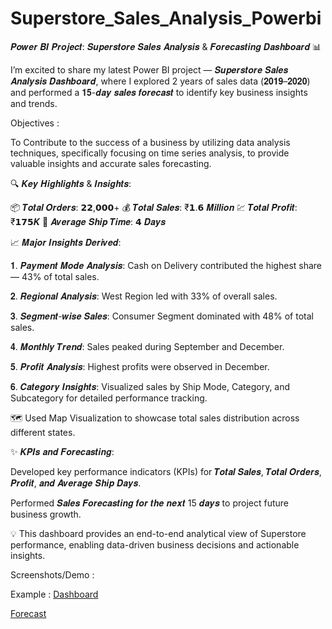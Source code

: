 # Superstore_Sales_Analysis_Powerbi

 𝑷𝒐𝒘𝒆𝒓 𝑩𝑰 𝑷𝒓𝒐𝒋𝒆𝒄𝒕: 𝑺𝒖𝒑𝒆𝒓𝒔𝒕𝒐𝒓𝒆 𝑺𝒂𝒍𝒆𝒔 𝑨𝒏𝒂𝒍𝒚𝒔𝒊𝒔 & 𝑭𝒐𝒓𝒆𝒄𝒂𝒔𝒕𝒊𝒏𝒈 𝑫𝒂𝒔𝒉𝒃𝒐𝒂𝒓𝒅 📊

I’m excited to share my latest Power BI project — 𝑺𝒖𝒑𝒆𝒓𝒔𝒕𝒐𝒓𝒆 𝑺𝒂𝒍𝒆𝒔 𝑨𝒏𝒂𝒍𝒚𝒔𝒊𝒔 𝑫𝒂𝒔𝒉𝒃𝒐𝒂𝒓𝒅, where I explored 2 years of sales data (𝟐𝟎𝟏𝟗–𝟐𝟎𝟐𝟎) and performed a 𝟏𝟓-𝒅𝒂𝒚 𝒔𝒂𝒍𝒆𝒔 𝒇𝒐𝒓𝒆𝒄𝒂𝒔𝒕 to identify key business insights and trends.


Objectives :

To Contribute to the success of a business by utilizing data analysis techniques, specifically focusing on time series analysis, to provide valuable insights and accurate sales forecasting.


🔍 𝑲𝒆𝒚 𝑯𝒊𝒈𝒉𝒍𝒊𝒈𝒉𝒕𝒔 & 𝑰𝒏𝒔𝒊𝒈𝒉𝒕𝒔:

📦 𝑻𝒐𝒕𝒂𝒍 𝑶𝒓𝒅𝒆𝒓𝒔: 𝟮𝟮,𝟬𝟬𝟬+
💰 𝑻𝒐𝒕𝒂𝒍 𝑺𝒂𝒍𝒆𝒔: ₹𝟭.𝟲  𝑴𝒊𝒍𝒍𝒊𝒐𝒏
💹 𝑻𝒐𝒕𝒂𝒍 𝑷𝒓𝒐𝒇𝒊𝒕: ₹𝟭𝟳𝟱𝑲
🚚 𝑨𝒗𝒆𝒓𝒂𝒈𝒆 𝑺𝒉𝒊𝒑 𝑻𝒊𝒎𝒆: 𝟰 𝑫𝒂𝒚𝒔




📈 𝑴𝒂𝒋𝒐𝒓 𝑰𝒏𝒔𝒊𝒈𝒉𝒕𝒔 𝑫𝒆𝒓𝒊𝒗𝒆𝒅:

 𝟏. 𝑷𝒂𝒚𝒎𝒆𝒏𝒕 𝑴𝒐𝒅𝒆 𝑨𝒏𝒂𝒍𝒚𝒔𝒊𝒔: Cash on Delivery contributed the highest share — 43% of total sales.


𝟐. 𝑹𝒆𝒈𝒊𝒐𝒏𝒂𝒍 𝑨𝒏𝒂𝒍𝒚𝒔𝒊𝒔: West Region led with 33% of overall sales.


𝟑. 𝑺𝒆𝒈𝒎𝒆𝒏𝒕-𝒘𝒊𝒔𝒆 𝑺𝒂𝒍𝒆𝒔: Consumer Segment dominated with 48% of total sales.


𝟒. 𝑴𝒐𝒏𝒕𝒉𝒍𝒚 𝑻𝒓𝒆𝒏𝒅: Sales peaked during September and December.


𝟓. 𝑷𝒓𝒐𝒇𝒊𝒕 𝑨𝒏𝒂𝒍𝒚𝒔𝒊𝒔: Highest profits were observed in December.


𝟔. 𝑪𝒂𝒕𝒆𝒈𝒐𝒓𝒚 𝑰𝒏𝒔𝒊𝒈𝒉𝒕𝒔:  Visualized sales by Ship Mode, Category, and Subcategory for detailed performance tracking.


🗺️ Used Map Visualization to showcase total sales distribution across different states.


✨ 𝑲𝑷𝑰𝒔 𝒂𝒏𝒅 𝑭𝒐𝒓𝒆𝒄𝒂𝒔𝒕𝒊𝒏𝒈:

Developed key performance indicators (KPIs) for 𝑻𝒐𝒕𝒂𝒍 𝑺𝒂𝒍𝒆𝒔, 𝑻𝒐𝒕𝒂𝒍 𝑶𝒓𝒅𝒆𝒓𝒔, 𝑷𝒓𝒐𝒇𝒊𝒕, 𝒂𝒏𝒅 𝑨𝒗𝒆𝒓𝒂𝒈𝒆 𝑺𝒉𝒊𝒑 𝑫𝒂𝒚𝒔.

 Performed 𝑺𝒂𝒍𝒆𝒔 𝑭𝒐𝒓𝒆𝒄𝒂𝒔𝒕𝒊𝒏𝒈 𝒇𝒐𝒓 𝒕𝒉𝒆 𝒏𝒆𝒙𝒕 15 𝒅𝒂𝒚𝒔 to project future business growth.

💡 This dashboard provides an end-to-end analytical view of Superstore performance, enabling data-driven business decisions and actionable insights.


Screenshots/Demo :

Example : [Dashboard](https://github.com/Summitra/Superstore_Sales_Analysis_Powerbi/commit/1cc4428a6a57da219d34cc2b745bbb7eeff21e78)

[Forecast](https://github.com/Summitra/Superstore_Sales_Analysis_Powerbi/commit/1cc4428a6a57da219d34cc2b745bbb7eeff21e78)

